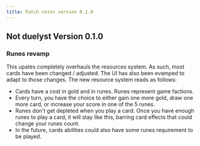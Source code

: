 ```yaml
---
title: Patch notes version 0.1.0
---
```


## Not duelyst Version 0.1.0

### Runes revamp

This upates completely overhauls the resources system. As such, most cards have been changed / adjusted. The UI has also been evamped to adapt to those changes. The new resource system reads as follows:

- Cards have a cost in gold and in runes. Runes represent game factions.
- Every turn, you have the choice to either gain one more gold, draw one more card, or increase your score in one of the 5 runes.
- Runes don't get depleted when you play a card. Once you have enough runes to play a card, it will stay like this, barring card effects that could change your runes count.
- In the future, cards abilities could also have some runes requirement to be played.
